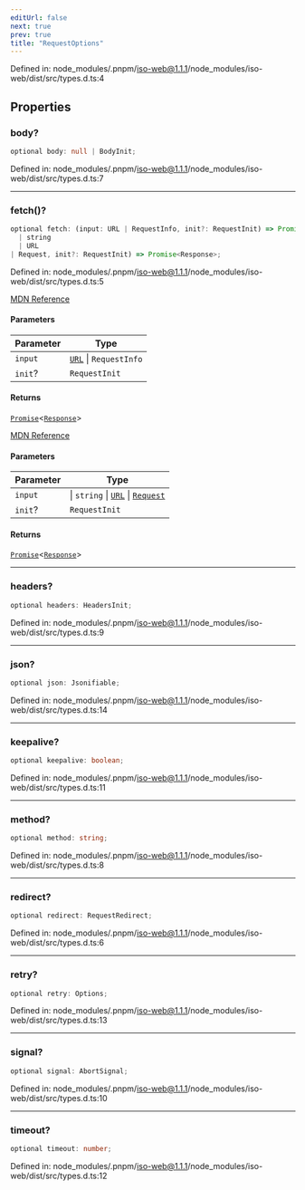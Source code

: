```yaml
---
editUrl: false
next: true
prev: true
title: "RequestOptions"
---
```


Defined in: node\_modules/.pnpm/iso-web@1.1.1/node\_modules/iso-web/dist/src/types.d.ts:4

## Properties

### body?

```ts
optional body: null | BodyInit;
```

Defined in: node\_modules/.pnpm/iso-web@1.1.1/node\_modules/iso-web/dist/src/types.d.ts:7

***

### fetch()?

```ts
optional fetch: (input: URL | RequestInfo, init?: RequestInit) => Promise<Response>(input: 
  | string
  | URL
| Request, init?: RequestInit) => Promise<Response>;
```

Defined in: node\_modules/.pnpm/iso-web@1.1.1/node\_modules/iso-web/dist/src/types.d.ts:5

[MDN Reference](https://developer.mozilla.org/docs/Web/API/Window/fetch)

#### Parameters

| Parameter | Type |
| ------ | ------ |
| `input` | [`URL`](https://developer.mozilla.org/docs/Web/API/URL) \| `RequestInfo` |
| `init`? | `RequestInit` |

#### Returns

[`Promise`](https://developer.mozilla.org/docs/Web/JavaScript/Reference/Global_Objects/Promise)\<[`Response`](https://developer.mozilla.org/docs/Web/API/Response)\>

[MDN Reference](https://developer.mozilla.org/docs/Web/API/Window/fetch)

#### Parameters

| Parameter | Type |
| ------ | ------ |
| `input` | \| `string` \| [`URL`](https://developer.mozilla.org/docs/Web/API/URL) \| [`Request`](https://developer.mozilla.org/docs/Web/API/Request) |
| `init`? | `RequestInit` |

#### Returns

[`Promise`](https://developer.mozilla.org/docs/Web/JavaScript/Reference/Global_Objects/Promise)\<[`Response`](https://developer.mozilla.org/docs/Web/API/Response)\>

***

### headers?

```ts
optional headers: HeadersInit;
```

Defined in: node\_modules/.pnpm/iso-web@1.1.1/node\_modules/iso-web/dist/src/types.d.ts:9

***

### json?

```ts
optional json: Jsonifiable;
```

Defined in: node\_modules/.pnpm/iso-web@1.1.1/node\_modules/iso-web/dist/src/types.d.ts:14

***

### keepalive?

```ts
optional keepalive: boolean;
```

Defined in: node\_modules/.pnpm/iso-web@1.1.1/node\_modules/iso-web/dist/src/types.d.ts:11

***

### method?

```ts
optional method: string;
```

Defined in: node\_modules/.pnpm/iso-web@1.1.1/node\_modules/iso-web/dist/src/types.d.ts:8

***

### redirect?

```ts
optional redirect: RequestRedirect;
```

Defined in: node\_modules/.pnpm/iso-web@1.1.1/node\_modules/iso-web/dist/src/types.d.ts:6

***

### retry?

```ts
optional retry: Options;
```

Defined in: node\_modules/.pnpm/iso-web@1.1.1/node\_modules/iso-web/dist/src/types.d.ts:13

***

### signal?

```ts
optional signal: AbortSignal;
```

Defined in: node\_modules/.pnpm/iso-web@1.1.1/node\_modules/iso-web/dist/src/types.d.ts:10

***

### timeout?

```ts
optional timeout: number;
```

Defined in: node\_modules/.pnpm/iso-web@1.1.1/node\_modules/iso-web/dist/src/types.d.ts:12
